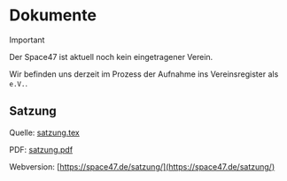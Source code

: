 # Dokumente

> [!IMPORTANT]
> Der Space47 ist aktuell noch kein eingetragener Verein.
>
> Wir befinden uns derzeit im Prozess der Aufnahme ins Vereinsregister als `e.V.`.

## Satzung

Quelle: [satzung.tex](satzung.tex)

PDF: [satzung.pdf](satzung.pdf)

Webversion: [https://space47.de/satzung/](https://space47.de/satzung/)
